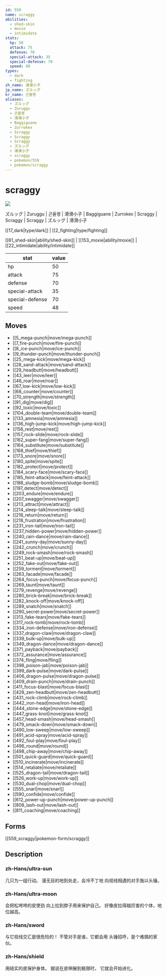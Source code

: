 ```yaml
---
id: 559
name: scraggy
abilities:
  - shed-skin
  - moxie
  - intimidate
stats:
  hp: 50
  attack: 75
  defense: 70
  special-attack: 35
  special-defense: 70
  speed: 48
types:
  - dark
  - fighting
zh_name: 滑滑小子
jp_name: ズルッグ
kr_name: 곤율랭
aliases:
  - ズルッグ
  - Zuruggu
  - 곤율랭
  - 滑滑小子
  - Baggiguane
  - Zurrokex
  - Scraggy
  - Scraggy
  - Scraggy
  - ズルッグ
  - 滑滑小子
  - scraggy
  - pokemon/559
  - pokemon/scraggy
---
```

# scraggy

![](https://raw.githubusercontent.com/PokeAPI/sprites/master/sprites/pokemon/559.png)

ズルッグ | Zuruggu | 곤율랭 | 滑滑小子 | Baggiguane | Zurrokex | Scraggy | Scraggy | Scraggy | ズルッグ | 滑滑小子

[[17_dark|type/dark]] | [[2_fighting|type/fighting]]

[[61_shed-skin|ability/shed-skin]] | [[153_moxie|ability/moxie]] | [[22_intimidate|ability/intimidate]]

|stat|value|
|---|---|
|hp|50|
|attack|75|
|defense|70|
|special-attack|35|
|special-defense|70|
|speed|48|


## Moves

- [[5_mega-punch|move/mega-punch]]
- [[7_fire-punch|move/fire-punch]]
- [[8_ice-punch|move/ice-punch]]
- [[9_thunder-punch|move/thunder-punch]]
- [[25_mega-kick|move/mega-kick]]
- [[28_sand-attack|move/sand-attack]]
- [[29_headbutt|move/headbutt]]
- [[43_leer|move/leer]]
- [[46_roar|move/roar]]
- [[67_low-kick|move/low-kick]]
- [[68_counter|move/counter]]
- [[70_strength|move/strength]]
- [[91_dig|move/dig]]
- [[92_toxic|move/toxic]]
- [[104_double-team|move/double-team]]
- [[133_amnesia|move/amnesia]]
- [[136_high-jump-kick|move/high-jump-kick]]
- [[156_rest|move/rest]]
- [[157_rock-slide|move/rock-slide]]
- [[162_super-fang|move/super-fang]]
- [[164_substitute|move/substitute]]
- [[168_thief|move/thief]]
- [[173_snore|move/snore]]
- [[180_spite|move/spite]]
- [[182_protect|move/protect]]
- [[184_scary-face|move/scary-face]]
- [[185_feint-attack|move/feint-attack]]
- [[188_sludge-bomb|move/sludge-bomb]]
- [[197_detect|move/detect]]
- [[203_endure|move/endure]]
- [[207_swagger|move/swagger]]
- [[213_attract|move/attract]]
- [[214_sleep-talk|move/sleep-talk]]
- [[216_return|move/return]]
- [[218_frustration|move/frustration]]
- [[231_iron-tail|move/iron-tail]]
- [[237_hidden-power|move/hidden-power]]
- [[240_rain-dance|move/rain-dance]]
- [[241_sunny-day|move/sunny-day]]
- [[242_crunch|move/crunch]]
- [[249_rock-smash|move/rock-smash]]
- [[251_beat-up|move/beat-up]]
- [[252_fake-out|move/fake-out]]
- [[259_torment|move/torment]]
- [[263_facade|move/facade]]
- [[264_focus-punch|move/focus-punch]]
- [[269_taunt|move/taunt]]
- [[279_revenge|move/revenge]]
- [[280_brick-break|move/brick-break]]
- [[282_knock-off|move/knock-off]]
- [[289_snatch|move/snatch]]
- [[290_secret-power|move/secret-power]]
- [[313_fake-tears|move/fake-tears]]
- [[317_rock-tomb|move/rock-tomb]]
- [[334_iron-defense|move/iron-defense]]
- [[337_dragon-claw|move/dragon-claw]]
- [[339_bulk-up|move/bulk-up]]
- [[349_dragon-dance|move/dragon-dance]]
- [[371_payback|move/payback]]
- [[372_assurance|move/assurance]]
- [[374_fling|move/fling]]
- [[398_poison-jab|move/poison-jab]]
- [[399_dark-pulse|move/dark-pulse]]
- [[406_dragon-pulse|move/dragon-pulse]]
- [[409_drain-punch|move/drain-punch]]
- [[411_focus-blast|move/focus-blast]]
- [[428_zen-headbutt|move/zen-headbutt]]
- [[431_rock-climb|move/rock-climb]]
- [[442_iron-head|move/iron-head]]
- [[444_stone-edge|move/stone-edge]]
- [[447_grass-knot|move/grass-knot]]
- [[457_head-smash|move/head-smash]]
- [[479_smack-down|move/smack-down]]
- [[490_low-sweep|move/low-sweep]]
- [[491_acid-spray|move/acid-spray]]
- [[492_foul-play|move/foul-play]]
- [[496_round|move/round]]
- [[498_chip-away|move/chip-away]]
- [[501_quick-guard|move/quick-guard]]
- [[510_incinerate|move/incinerate]]
- [[514_retaliate|move/retaliate]]
- [[525_dragon-tail|move/dragon-tail]]
- [[526_work-up|move/work-up]]
- [[530_dual-chop|move/dual-chop]]
- [[555_snarl|move/snarl]]
- [[590_confide|move/confide]]
- [[612_power-up-punch|move/power-up-punch]]
- [[808_lash-out|move/lash-out]]
- [[811_coaching|move/coaching]]

## Forms



[[559_scraggy|pokemon-form/scraggy]]

## Description

### zh-Hans/ultra-sun

几只为一组行动。
漫无目的地到处走，会冷不丁地
向视线相遇的对手施以头锤。

### zh-Hans/ultra-moon

会把松垮垮的皮使劲
向上拉到脖子用来保护自己。
好像皮拉得越厉害的个体，地位越高。

### zh-Hans/sword

与它视线交汇是很危险的！
不管对手是谁，它都会用
头锤招呼，是个难搞的家伙。

### zh-Hans/shield

用结实的皮保护身体。
据说在皮伸展到极限时，
它就会开始进化。

